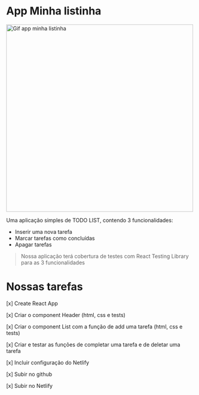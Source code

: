 # App Minha listinha

<img src="https://media.giphy.com/media/G1tgxOE7F1GSIdCIvQ/giphy.gif" alt="Gif app minha listinha" width="500px">

Uma aplicação simples de TODO LIST, contendo 3 funcionalidades:

* Inserir uma nova tarefa
* Marcar tarefas como concluídas
* Apagar tarefas

> Nossa aplicação terá cobertura de testes com React Testing Library para as 3 funcionalidades

# Nossas tarefas

[x] Create React App

[x] Criar o component Header (html, css e tests)

[x] Criar o component List com a função de add uma tarefa (html, css e tests)

[x] Criar e testar as funções de completar uma tarefa e de deletar uma tarefa

[x] Incluir configuração do Netlify

[x] Subir no github

[x] Subir no Netlify
